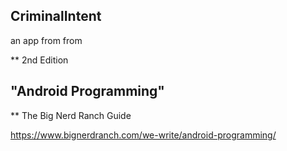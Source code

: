 ## CriminalIntent


an app from from

**  2nd Edition


## "Android Programming"


**  The Big Nerd Ranch Guide


https://www.bignerdranch.com/we-write/android-programming/